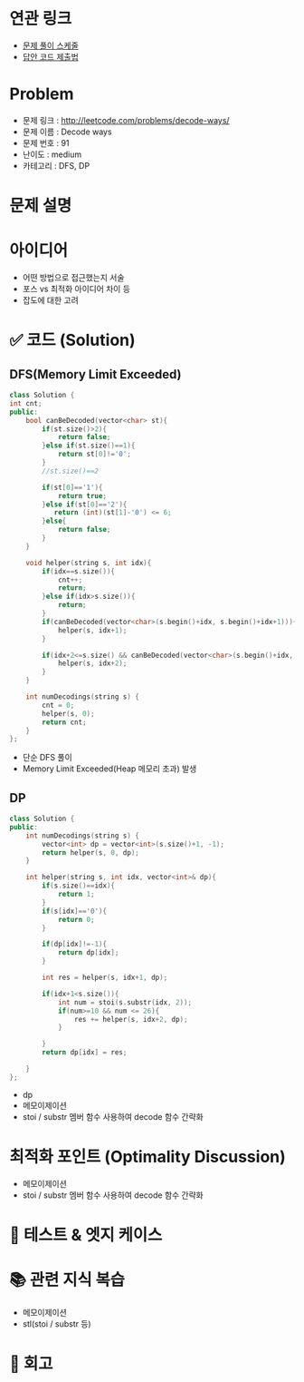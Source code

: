 # 연관 링크
- [문제 풀이 스케줄](https://github.com/orgs/DaleStudy/projects/6/views/5)
- [답안 코드 제출법](https://github.com/DaleStudy/leetcode-study/wiki/%EB%8B%B5%EC%95%88-%EC%A0%9C%EC%B6%9C-%EA%B0%80%EC%9D%B4%EB%93%9C)

# Problem
- 문제 링크 : http://leetcode.com/problems/decode-ways/
- 문제 이름 : Decode ways
- 문제 번호 : 91
- 난이도 : medium
- 카테고리 : DFS, DP

# 문제 설명


# 아이디어
- 어떤 방법으로 접근했는지 서술
- 포스 vs 최적화 아이디어 차이 등
- 잡도에 대한 고려

# ✅ 코드 (Solution)

## DFS(Memory Limit Exceeded)
```cpp
class Solution {
int cnt;
public:
    bool canBeDecoded(vector<char> st){
        if(st.size()>2){
            return false;
        }else if(st.size()==1){
            return st[0]!='0';
        }
        //st.size()==2

        if(st[0]=='1'){
            return true;
        }else if(st[0]=='2'){
           return (int)(st[1]-'0') <= 6;
        }else{
            return false;
        }
    }

    void helper(string s, int idx){
        if(idx==s.size()){
            cnt++;
            return;
        }else if(idx>s.size()){
            return;
        }
        if(canBeDecoded(vector<char>(s.begin()+idx, s.begin()+idx+1))){
            helper(s, idx+1);
        }

        if(idx+2<=s.size() && canBeDecoded(vector<char>(s.begin()+idx, s.begin()+idx+2))){
            helper(s, idx+2);
        }
    }

    int numDecodings(string s) {
        cnt = 0;
        helper(s, 0);
        return cnt;        
    }
};
```
- 단순 DFS 풀이
- Memory Limit Exceeded(Heap 메모리 초과) 발생

## DP

```cpp
class Solution {
public:
    int numDecodings(string s) {  
        vector<int> dp = vector<int>(s.size()+1, -1);
        return helper(s, 0, dp);
    }

    int helper(string s, int idx, vector<int>& dp){
        if(s.size()==idx){
            return 1;
        }
        if(s[idx]=='0'){
            return 0;
        }

        if(dp[idx]!=-1){
            return dp[idx];
        }

        int res = helper(s, idx+1, dp);

        if(idx+1<s.size()){
            int num = stoi(s.substr(idx, 2));
            if(num>=10 && num <= 26){
                res += helper(s, idx+2, dp);
            }

        }
        return dp[idx] = res;

    }
};
```

- dp
- 메모이제이션
- stoi / substr 멤버 함수 사용하여 decode 함수 간략화


# 최적화 포인트 (Optimality Discussion)
- 메모이제이션
- stoi / substr 멤버 함수 사용하여 decode 함수 간략화

# 🧪 테스트 & 엣지 케이스

# 📚 관련 지식 복습
- 메모이제이션
- stl(stoi / substr 등)

# 🔁 회고


